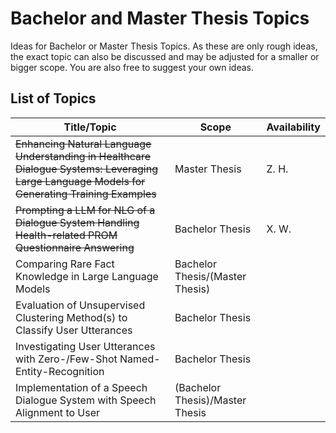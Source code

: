 # Bachelor and Master Thesis Topics
Ideas for Bachelor or Master Thesis Topics. As these are only rough ideas, the exact topic can also be discussed and may be adjusted for a smaller or bigger scope. You are also free to suggest your own ideas.


## List of Topics
| Title/Topic | Scope         | Availability |
|-------------|---------------|--------------|
|~~Enhancing Natural Language Understanding in Healthcare Dialogue Systems: Leveraging Large Language Models for Generating Training Examples~~ | Master Thesis | Z. H.   |
|~~Prompting a LLM for NLG of a Dialogue System Handling Health-related PROM Questionnaire Answering~~ | Bachelor Thesis | X. W. |
| Comparing Rare Fact Knowledge in Large Language Models | Bachelor Thesis/(Master Thesis) | |
| Evaluation of Unsupervised Clustering Method(s) to Classify User Utterances | Bachelor Thesis | |
| Investigating User Utterances with Zero-/Few-Shot Named-Entity-Recognition | Bachelor Thesis | |
| Implementation of a Speech Dialogue System with Speech Alignment to User | (Bachelor Thesis)/Master Thesis | |
